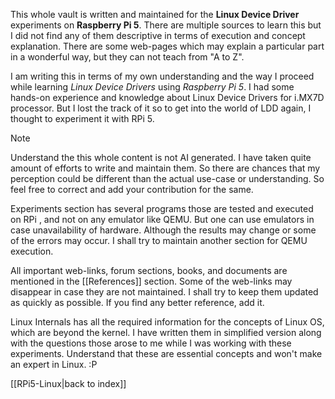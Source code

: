This whole vault is written and maintained for the **Linux Device Driver** experiments on **Raspberry Pi 5**. There are multiple sources to learn this but I did not find any of them descriptive in terms of execution and concept explanation. There are some web-pages which may explain a particular part in a wonderful way, but they can not teach from "A to Z".

I am writing this in terms of my own understanding and the way I proceed while learning *Linux Device Drivers* using *Raspberry Pi 5*. I had some hands-on experience and knowledge about Linux Device Drivers for i.MX7D processor. But I lost the track of it so to get into the world of LDD again, I thought to experiment it with RPi 5.

> [!NOTE]
>
> Understand the this whole content is not AI generated. I have taken quite amount of efforts to write and maintain them. So there are chances that my perception could be different than the actual use-case or understanding. So feel free to correct and add your contribution for the same.

Experiments section has several programs those are tested and executed on RPi , and not on any emulator like QEMU. But one can use emulators in case unavailability of hardware. Although the results may change or some of the errors may occur. I shall try to maintain another section for QEMU execution.

All important web-links, forum sections, books, and documents are mentioned in the [[References]] section. Some of the web-links may disappear in case they are not maintained. I shall try to keep them updated as quickly as possible. If you find any better reference, add it.

Linux Internals has all the required information for the concepts of Linux OS, which are beyond the kernel. I have written them in simplified version along with the questions those arose to me while I was working with these experiments. Understand that these are essential concepts and won't make an expert in Linux. :P

[[RPi5-Linux|back to index]]